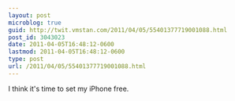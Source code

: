 ```yaml
---
layout: post
microblog: true
guid: http://twit.vmstan.com/2011/04/05/55401377719001088.html
post_id: 3043023
date: 2011-04-05T16:48:12-0600
lastmod: 2011-04-05T16:48:12-0600
type: post
url: /2011/04/05/55401377719001088.html
---
```

I think it's time to set my iPhone free.

